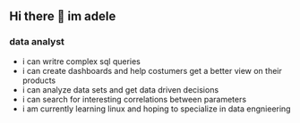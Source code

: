 ## Hi there 👋 im adele

<!--
**adeleber/adeleber** is a ✨ _special_ ✨ repository because its `README.md` (this file) appears on your GitHub profile. 

Here are some ideas to get you started: -->

### data analyst 

- i can writre complex sql queries
- i can create dashboards and help costumers get a better view on their products
- i can analyze data sets and get data driven decisions 
- i can search for interesting correlations between parameters
- i am currently learning linux and hoping to specialize in data engnieering




